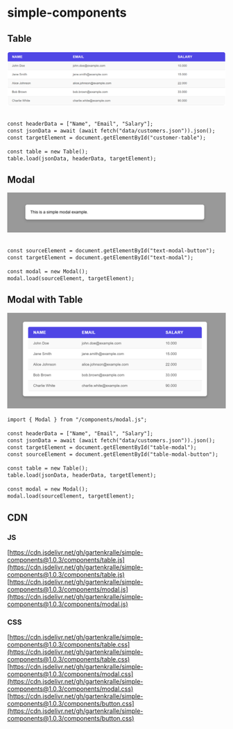 # simple-components

## Table

![Class diagram](images/table.png)

```import { Table } from "/components/table.js";

const headerData = ["Name", "Email", "Salary"];
const jsonData = await (await fetch("data/customers.json")).json();
const targetElement = document.getElementById("customer-table");

const table = new Table();
table.load(jsonData, headerData, targetElement);
```

## Modal

![Class diagram](images/modal.png)

```import { Modal } from "/components/modal.js";

const sourceElement = document.getElementById("text-modal-button");
const targetElement = document.getElementById("text-modal");

const modal = new Modal();
modal.load(sourceElement, targetElement);
```

## Modal with Table

![Class diagram](images/modal-with-table.png)

```import { Table } from "/components/table.js";
import { Modal } from "/components/modal.js";

const headerData = ["Name", "Email", "Salary"];
const jsonData = await (await fetch("data/customers.json")).json();
const targetElement = document.getElementById("table-modal");
const sourceElement = document.getElementById("table-modal-button");

const table = new Table();
table.load(jsonData, headerData, targetElement);

const modal = new Modal();
modal.load(sourceElement, targetElement);
```

## CDN

### JS

[https://cdn.jsdelivr.net/gh/gartenkralle/simple-components@1.0.3/components/table.js](https://cdn.jsdelivr.net/gh/gartenkralle/simple-components@1.0.3/components/table.js)
[https://cdn.jsdelivr.net/gh/gartenkralle/simple-components@1.0.3/components/modal.js](https://cdn.jsdelivr.net/gh/gartenkralle/simple-components@1.0.3/components/modal.js)

### CSS

[https://cdn.jsdelivr.net/gh/gartenkralle/simple-components@1.0.3/components/table.css](https://cdn.jsdelivr.net/gh/gartenkralle/simple-components@1.0.3/components/table.css)
[https://cdn.jsdelivr.net/gh/gartenkralle/simple-components@1.0.3/components/modal.css](https://cdn.jsdelivr.net/gh/gartenkralle/simple-components@1.0.3/components/modal.css)
[https://cdn.jsdelivr.net/gh/gartenkralle/simple-components@1.0.3/components/button.css](https://cdn.jsdelivr.net/gh/gartenkralle/simple-components@1.0.3/components/button.css)

